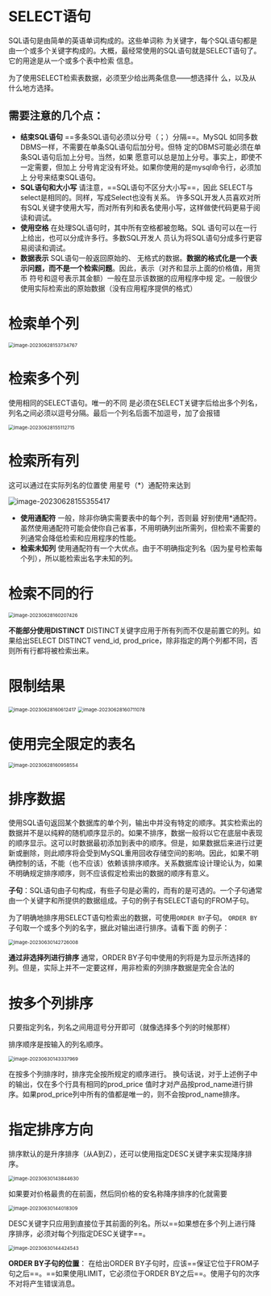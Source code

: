# SELECT语句

SQL语句是由简单的英语单词构成的。这些单词称 为关键字，每个SQL语句都是由一个或多个关键字构成的。大概，最经常使用的SQL语句就是SELECT语句了。它的用途是从一个或多个表中检索 信息。 

为了使用SELECT检索表数据，必须至少给出两条信息——想选择什 么，以及从什么地方选择。

## 需要注意的几个点：

- **结束SQL语句** ==多条SQL语句必须以分号（；）分隔==。MySQL 如同多数DBMS一样，不需要在单条SQL语句后加分号。但特 定的DBMS可能必须在单条SQL语句后加上分号。当然，如果 愿意可以总是加上分号。事实上，即使不一定需要，但加上 分号肯定没有坏处。如果你使用的是mysql命令行，必须加上 分号来结束SQL语句。
- **SQL语句和大小写** 请注意，==SQL语句不区分大小写==，因此 SELECT与select是相同的。同样，写成Select也没有关系。 许多SQL开发人员喜欢对所有SQL关键字使用大写，而对所有列和表名使用小写，这样做使代码更易于阅读和调试。
- **使用空格** 在处理SQL语句时，其中所有空格都被忽略。SQL 语句可以在一行上给出，也可以分成许多行。多数SQL开发人 员认为将SQL语句分成多行更容易阅读和调试。
- **数据表示** SQL语句一般返回原始的、 无格式的数据。**数据的格式化是一个表示问题，而不是一个检索问题**。因此，表示（对齐和显示上面的价格值，用货币 符号和逗号表示其金额）一般在显示该数据的应用程序中规 定。一般很少使用实际检索出的原始数据（没有应用程序提供的格式）



# 检索单个列

<img src="E:\Code\GitHubProject\MySQL\assets\image-20230628153734767.png" alt="image-20230628153734767" style="zoom:67%;" />

# 检索多个列

使用相同的SELECT语句。唯一的不同 是必须在SELECT关键字后给出多个列名，列名之间必须以逗号分隔。最后一个列名后面不加逗号，加了会报错

<img src="E:\Code\GitHubProject\MySQL\assets\image-20230628155112715.png" alt="image-20230628155112715" style="zoom:67%;" />

# 检索所有列

这可以通过在实际列名的位置使 用星号（*）通配符来达到

![image-20230628155355417](E:\Code\GitHubProject\MySQL\assets\image-20230628155355417.png)

- **使用通配符** 一般，除非你确实需要表中的每个列，否则最 好别使用*通配符。虽然使用通配符可能会使你自己省事，不用明确列出所需列，但检索不需要的列通常会降低检索和应用程序的性能。
- **检索未知列** 使用通配符有一个大优点。由于不明确指定列名（因为星号检索每个列），所以能检索出名字未知的列。

#  检索不同的行

<img src="E:\Code\GitHubProject\MySQL\assets\image-20230628160207426.png" alt="image-20230628160207426" style="zoom:67%;" />

**不能部分使用DISTINCT** DISTINCT关键字应用于所有列而不仅是前置它的列。如果给出SELECT DISTINCT vend_id,  prod_price，除非指定的两个列都不同，否则所有行都将被检索出来。

# 限制结果

<img src="E:\Code\GitHubProject\MySQL\assets\image-20230628160612417.png" alt="image-20230628160612417" style="zoom: 67%;" />

<img src="E:\Code\GitHubProject\MySQL\assets\image-20230628160711078.png" alt="image-20230628160711078" style="zoom: 67%;" />

# 使用完全限定的表名

<img src="E:\Code\GitHubProject\MySQL\assets\image-20230628160958554.png" alt="image-20230628160958554" style="zoom:67%;" />

# 排序数据

使用SQL语句返回某个数据库的单个列，输出中并没有特定的顺序。其实检索出的数据并不是以纯粹的随机顺序显示的。如果不排序，数据一般将以它在底层中表现的顺序显示。这可以时数据最初添加到表中的顺序。但是，如果数据后来进行过更新或删除，则此顺序将会受到MySQL重用回收存储空间的影响。因此，如果不明确控制的话，不能（也不应该）依赖该排序顺序。关系数据库设计理论认为，如果不明确规定排序顺序，则不应该假定检索出的数据的顺序有意义。

**子句**：SQL语句由子句构成，有些子句是必需的，而有的是可选的。一个子句通常由一个关键字和所提供的数据组成。子句的例子有SELECT语句的FROM子句。

为了明确地排序用SELECT语句检索出的数据，可使用`ORDER BY`子句。 `ORDER BY`子句取一个或多个列的名字，据此对输出进行排序。请看下面 的例子：

<img src="E:\Code\GitHubProject\MySQL\assets\image-20230630142726008.png" alt="image-20230630142726008" style="zoom:67%;" />

**通过非选择列进行排序** 通常，ORDER BY子句中使用的列将是为显示所选择的列。但是，实际上并不一定要这样，用非检索的列排序数据是完全合法的

# 按多个列排序

只要指定列名，列名之间用逗号分开即可（就像选择多个列的时候那样）

排序顺序是按输入的列名顺序。

<img src="E:\Code\GitHubProject\MySQL\assets\image-20230630143337969.png" alt="image-20230630143337969" style="zoom:67%;" />

在按多个列排序时，排序完全按所规定的顺序进行。 换句话说，对于上述例子中的输出，仅在多个行具有相同的prod_price 值时才对产品按prod_name进行排序。如果prod_price列中所有的值都是唯一的，则不会按prod_name排序。

# 指定排序方向

排序默认的是升序排序（从A到Z），还可以使用指定DESC关键字来实现降序排序。

<img src="E:\Code\GitHubProject\MySQL\assets\image-20230630143844630.png" alt="image-20230630143844630" style="zoom:67%;" />

如果要对价格最贵的在前面，然后同价格的安名称降序排序的化就需要

<img src="E:\Code\GitHubProject\MySQL\assets\image-20230630144018309.png" alt="image-20230630144018309" style="zoom:67%;" />

DESC关键字只应用到直接位于其前面的列名。所以==如果想在多个列上进行降序排序，必须对每个列指定DESC关键字==。

<img src="E:\Code\GitHubProject\MySQL\assets\image-20230630144424543.png" alt="image-20230630144424543" style="zoom:67%;" />

**ORDER BY子句的位置**： 在给出ORDER BY子句时，应该==保证它位于FROM子句之后==。==如果使用LIMIT，它必须位于ORDER BY之后==。使用子句的次序不对将产生错误消息。